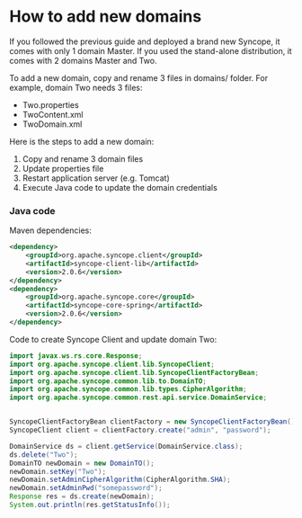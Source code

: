 # How to add new domains

If you followed the previous guide and deployed a brand new Syncope, it comes with only 1 domain Master.  If you used the stand-alone distribution, it comes with 2 domains Master and Two.

To add a new domain, copy and rename 3 files in domains/ folder. For example, domain Two needs 3 files:

* Two.properties
* TwoContent.xml
* TwoDomain.xml

Here is the steps to add a new domain:

1. Copy and rename 3 domain files
2. Update properties file
3. Restart application server (e.g. Tomcat)
4. Execute Java code to update the domain credentials

### Java code

Maven dependencies:

```xml
<dependency>
	<groupId>org.apache.syncope.client</groupId>
	<artifactId>syncope-client-lib</artifactId>
	<version>2.0.6</version>
</dependency>
<dependency>
	<groupId>org.apache.syncope.core</groupId>
	<artifactId>syncope-core-spring</artifactId>
	<version>2.0.6</version>
</dependency>
```

Code to create Syncope Client and update domain Two:

```java
import javax.ws.rs.core.Response;
import org.apache.syncope.client.lib.SyncopeClient;
import org.apache.syncope.client.lib.SyncopeClientFactoryBean;
import org.apache.syncope.common.lib.to.DomainTO;
import org.apache.syncope.common.lib.types.CipherAlgorithm;
import org.apache.syncope.common.rest.api.service.DomainService;


SyncopeClientFactoryBean clientFactory = new SyncopeClientFactoryBean().setAddress("http://localhost:9080/syncope/rest/");
SyncopeClient client = clientFactory.create("admin", "password");

DomainService ds = client.getService(DomainService.class);
ds.delete("Two");
DomainTO newDomain = new DomainTO();
newDomain.setKey("Two");
newDomain.setAdminCipherAlgorithm(CipherAlgorithm.SHA);
newDomain.setAdminPwd("somepassword");
Response res = ds.create(newDomain);
System.out.println(res.getStatusInfo());
```

